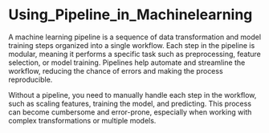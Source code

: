 # Using_Pipeline_in_Machinelearning

A machine learning pipeline is a sequence of data transformation and model training steps organized into a single workflow. Each step in the pipeline is modular, meaning it performs a specific task such as preprocessing, feature selection, or model training. Pipelines help automate and streamline the workflow, reducing the chance of errors and making the process reproducible.

Without a pipeline, you need to manually handle each step in the workflow, such as scaling features, training the model, and predicting. This process can become cumbersome and error-prone, especially when working with complex transformations or multiple models.

